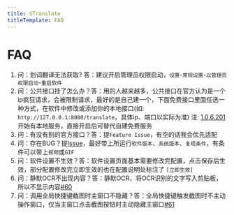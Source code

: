 ```yaml
---
title: STranslate
titleTemplate: FAQ
---
```


# FAQ

1. 问：划词翻译无法获取? 答：建议开启管理员权限启动，`设置`-`常规设置`-`以管理员权限启动`-`重启软件`
2. 问：公共接口挂了怎么办？答：用的人越来越多，公共接口在官方认为是一个ip疯狂请求，会被限制请求，最好的是自己建一个，下面免费接口里面任选一种方式，在软件中修改或添加你的本地接口(如: `http://127.0.0.1:8080/translate`，具体ip、端口以实际为准) 注: [1.0.6.201](https://github.com/ZGGSONG/STranslate/releases/tag/1.0.6.201) 开始有本地服务，直接开启后可替代自建免费服务
3. 问：有没有别的官方接口？答：提`Feature Issue`，有空的话我会优先适配
4. 问：存在BUG？提[Issue](https://github.com/ZGGSONG/STranslate/issues)，最好带上所运行`软件版本`、`系统版本`、`复现条件`，有条件可以带上`视频`或`GIF`
5. 问：软件设置不生效？答：软件设置页面基本需要修改完配置，点击保存后生效，部分配置修改完立即生效的也在配置说明处标注了 `[立即生效]`
6. 问：静默OCR不出现内容？答：静默OCR，将OCR识别的文字写入剪贴板，所以不显示内容[#60](https://github.com/ZGGSONG/STranslate/issues/60)
7. 问：调用全局快捷键截图时主窗口不隐藏？答：全局快捷键触发截图时不主动操作窗口，仅当主窗口点击截图按钮时主动隐藏主窗口[#61](https://github.com/ZGGSONG/STranslate/issues/61)